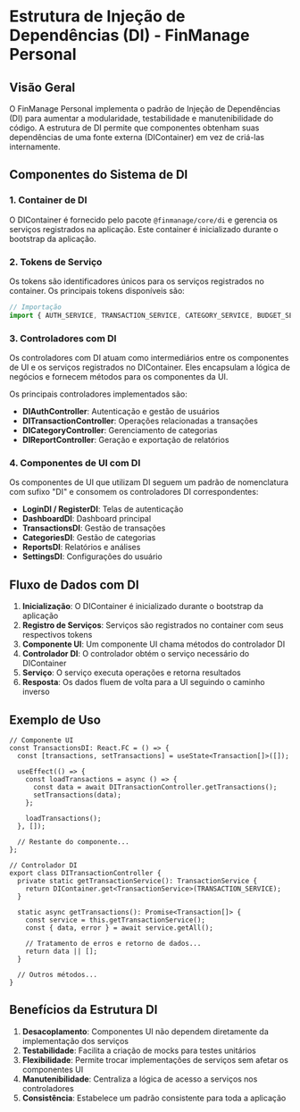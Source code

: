 # Estrutura de Injeção de Dependências (DI) - FinManage Personal

## Visão Geral

O FinManage Personal implementa o padrão de Injeção de Dependências (DI) para aumentar a modularidade, testabilidade e manutenibilidade do código. A estrutura de DI permite que componentes obtenham suas dependências de uma fonte externa (DIContainer) em vez de criá-las internamente.

## Componentes do Sistema de DI

### 1. Container de DI

O DIContainer é fornecido pelo pacote `@finmanage/core/di` e gerencia os serviços registrados na aplicação. Este container é inicializado durante o bootstrap da aplicação.

### 2. Tokens de Serviço

Os tokens são identificadores únicos para os serviços registrados no container. Os principais tokens disponíveis são:

```typescript
// Importação
import { AUTH_SERVICE, TRANSACTION_SERVICE, CATEGORY_SERVICE, BUDGET_SERVICE, GOAL_SERVICE, INVESTMENT_SERVICE } from '@finmanage/core/di';
```

### 3. Controladores com DI

Os controladores com DI atuam como intermediários entre os componentes de UI e os serviços registrados no DIContainer. Eles encapsulam a lógica de negócios e fornecem métodos para os componentes da UI.

Os principais controladores implementados são:

- **DIAuthController**: Autenticação e gestão de usuários
- **DITransactionController**: Operações relacionadas a transações
- **DICategoryController**: Gerenciamento de categorias
- **DIReportController**: Geração e exportação de relatórios

### 4. Componentes de UI com DI

Os componentes de UI que utilizam DI seguem um padrão de nomenclatura com sufixo "DI" e consomem os controladores DI correspondentes:

- **LoginDI / RegisterDI**: Telas de autenticação
- **DashboardDI**: Dashboard principal
- **TransactionsDI**: Gestão de transações
- **CategoriesDI**: Gestão de categorias
- **ReportsDI**: Relatórios e análises
- **SettingsDI**: Configurações do usuário

## Fluxo de Dados com DI

1. **Inicialização**: O DIContainer é inicializado durante o bootstrap da aplicação
2. **Registro de Serviços**: Serviços são registrados no container com seus respectivos tokens
3. **Componente UI**: Um componente UI chama métodos do controlador DI
4. **Controlador DI**: O controlador obtém o serviço necessário do DIContainer
5. **Serviço**: O serviço executa operações e retorna resultados
6. **Resposta**: Os dados fluem de volta para a UI seguindo o caminho inverso

## Exemplo de Uso

```tsx
// Componente UI
const TransactionsDI: React.FC = () => {
  const [transactions, setTransactions] = useState<Transaction[]>([]);
  
  useEffect(() => {
    const loadTransactions = async () => {
      const data = await DITransactionController.getTransactions();
      setTransactions(data);
    };
    
    loadTransactions();
  }, []);
  
  // Restante do componente...
};

// Controlador DI
export class DITransactionController {
  private static getTransactionService(): TransactionService {
    return DIContainer.get<TransactionService>(TRANSACTION_SERVICE);
  }
  
  static async getTransactions(): Promise<Transaction[]> {
    const service = this.getTransactionService();
    const { data, error } = await service.getAll();
    
    // Tratamento de erros e retorno de dados...
    return data || [];
  }
  
  // Outros métodos...
}
```

## Benefícios da Estrutura DI

1. **Desacoplamento**: Componentes UI não dependem diretamente da implementação dos serviços
2. **Testabilidade**: Facilita a criação de mocks para testes unitários
3. **Flexibilidade**: Permite trocar implementações de serviços sem afetar os componentes UI
4. **Manutenibilidade**: Centraliza a lógica de acesso a serviços nos controladores
5. **Consistência**: Estabelece um padrão consistente para toda a aplicação